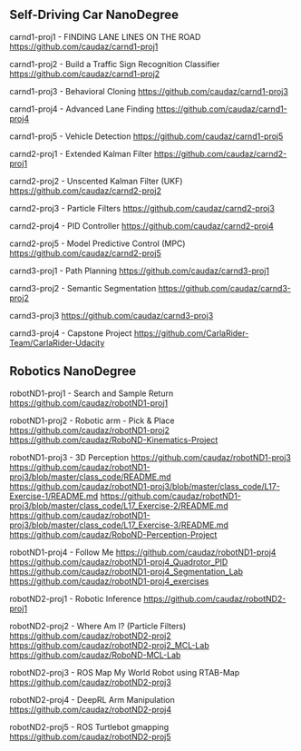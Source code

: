 ## Self-Driving Car NanoDegree

carnd1-proj1 - FINDING LANE LINES ON THE ROAD
https://github.com/caudaz/carnd1-proj1

carnd1-proj2 - Build a Traffic Sign Recognition Classifier
https://github.com/caudaz/carnd1-proj2

carnd1-proj3 - Behavioral Cloning
https://github.com/caudaz/carnd1-proj3

carnd1-proj4 - Advanced Lane Finding
https://github.com/caudaz/carnd1-proj4

carnd1-proj5 - Vehicle Detection
https://github.com/caudaz/carnd1-proj5

carnd2-proj1 - Extended Kalman Filter
https://github.com/caudaz/carnd2-proj1

carnd2-proj2 - Unscented Kalman Filter (UKF)
https://github.com/caudaz/carnd2-proj2

carnd2-proj3 - Particle Filters
https://github.com/caudaz/carnd2-proj3

carnd2-proj4 - PID Controller
https://github.com/caudaz/carnd2-proj4

carnd2-proj5 - Model Predictive Control (MPC)
https://github.com/caudaz/carnd2-proj5

carnd3-proj1 - Path Planning
https://github.com/caudaz/carnd3-proj1

carnd3-proj2 - Semantic Segmentation
https://github.com/caudaz/carnd3-proj2

carnd3-proj3
https://github.com/caudaz/carnd3-proj3

carnd3-proj4 - Capstone Project
https://github.com/CarlaRider-Team/CarlaRider-Udacity


## Robotics NanoDegree

robotND1-proj1 - Search and Sample Return
https://github.com/caudaz/robotND1-proj1

robotND1-proj2 - Robotic arm - Pick & Place
https://github.com/caudaz/robotND1-proj2
https://github.com/caudaz/RoboND-Kinematics-Project

robotND1-proj3 - 3D Perception
https://github.com/caudaz/robotND1-proj3
https://github.com/caudaz/robotND1-proj3/blob/master/class_code/README.md
https://github.com/caudaz/robotND1-proj3/blob/master/class_code/L17-Exercise-1/README.md
https://github.com/caudaz/robotND1-proj3/blob/master/class_code/L17_Exercise-2/README.md
https://github.com/caudaz/robotND1-proj3/blob/master/class_code/L17_Exercise-3/README.md
https://github.com/caudaz/RoboND-Perception-Project

robotND1-proj4 - Follow Me
https://github.com/caudaz/robotND1-proj4
https://github.com/caudaz/robotND1-proj4_Quadrotor_PID
https://github.com/caudaz/robotND1-proj4_Segmentation_Lab
https://github.com/caudaz/robotND1-proj4_exercises

robotND2-proj1 - Robotic Inference
https://github.com/caudaz/robotND2-proj1

robotND2-proj2 - Where Am I? (Particle Filters)
https://github.com/caudaz/robotND2-proj2
https://github.com/caudaz/robotND2-proj2_MCL-Lab
https://github.com/caudaz/RoboND-MCL-Lab

robotND2-proj3 - ROS Map My World Robot using RTAB-Map
https://github.com/caudaz/robotND2-proj3

robotND2-proj4 - DeepRL Arm Manipulation
https://github.com/caudaz/robotND2-proj4

robotND2-proj5 - ROS Turtlebot gmapping
https://github.com/caudaz/robotND2-proj5













